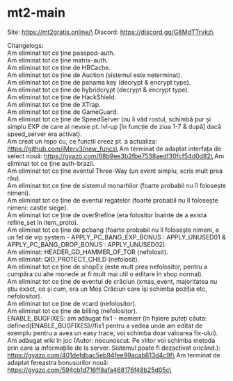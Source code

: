 # mt2-main
 
Site: https://mt2gratis.online/\
Discord: https://discord.gg/G8MdTTrvkz\
 
 Changelogs:\
 Am eliminat tot ce ține passpod-auth.\
 Am eliminat tot ce ține matrix-auth.\
 Am eliminat tot ce ține de HBCache.\
 Am eliminat tot ce ține de Auction (sistemul este neterminat).\
 Am eliminat tot ce ține de panama key (decrypt & encrypt type).\
 Am eliminat tot ce ține de hybridcrypt (decrypt & encrypt type).\
 Am eliminat tot ce ține de HackShield.\
 Am eliminat tot ce ține de XTrap.\
 Am eliminat tot ce ține de GameGuard.\
 Am eliminat tot ce ține de SpeedServer (nu îi văd rostul, schimbă pur și simplu EXP de care ai nevoie pt. lvl-up [în funcție de ziua 1-7 & după] dacă speed_server era activat).\
 Am creat un repo cu, ce functii creez pt. a actualiza: https://github.com/iMerv3/new_funcs\
 Am terminat de adaptat interfața de select nouă: https://gyazo.com/68b9ee3b2fbe7538aedf30fcf54d0d82\
 Am eliminat tot ce ține auth-brazil.\
 Am eliminat tot ce ține eventul Three-Way (un event simplu, scris mult prea rău).\
 Am eliminat tot ce ține de sistemul monarhilor (foarte probabil nu îl folosește nimeni).\
 Am eliminat tot ce ține de eventul regatelor (foarte probabil nu îl folosește nimeni: castle siege).\
 Am eliminat tot ce ține de over9refine (era folositor înainte de a exista refine_set în item_proto).\
 Am eliminat tot ce ține de pcbang (foarte probabil nu îl folosește nimeni, e un fel de vip system - APPLY_PC_BANG_EXP_BONUS : APPLY_UNUSED01 & APPLY_PC_BANG_DROP_BONUS : APPLY_UNUSED02).\
 Am eliminat: HEADER_GD_HAMMER_OF_TOR (nefolosit).\
 Am eliminat: QID_PROTECT_CHILD (nefolosit).\
 Am eliminat tot ce ține de shopEx (este mult prea nefolositor, pentru a cumpăra cu alte monede ar fi mult mai util o editare în shop normal).\
 Am eliminat tot ce ține de eventul de crăciun (xmas_event, majoritatea nu știu exact, ce și cum, era un Moș Crăciun care își schimba poziția etc, nefolositor).\
 Am eliminat tot ce ține de vcard (nefolositor).\
 Am eliminat tot ce ține de billing (nefolositor).\
 ENABLE_BUGFIXES: am adăugat fix1 - memerr (în fișiere puteți căuta: defined(ENABLE_BUGFIXES)//fix1 pentru a vedea unde am editat de exemplu pentru a avea un easy trace, voi schimba doar valoarea fix-ului).\
 Am adăugat wiki în joc (Autor: necunoscut. Pe viitor voi schimba metoda prin care ia informațiile de la server. Sistemul poate fi dezactivat oricând.): https://gyazo.com/401defdbac5eb94fee99acab613d4c9f\
 Am terminat de adaptat fereastra bonusurilor nouă: https://gyazo.com/594cb1d716ff8afa468176f48b25d05c\

